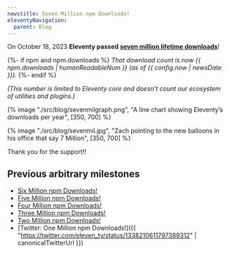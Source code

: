 ```yaml
---
newstitle: Seven Million npm Downloads!
eleventyNavigation:
  parent: Blog
---
```

On October 18, 2023 **Eleventy passed [seven million lifetime downloads](https://npm-stat.com/charts.html?package=%4011ty%2Feleventy&from=2018-01-01&to=2023-10-18)**!

{%- if npm and npm.downloads %} _That download count is now {{ npm.downloads | humanReadableNum }} (as of {{ config.now | newsDate }})._
{%- endif %}

_(This number is limited to Eleventy core and doesn’t count our ecosystem of utilities and plugins.)_

{% image "./src/blog/sevenmilgraph.png", "A line chart showing Eleventy’s downloads per year", [350, 700] %}

{% image "./src/blog/sevenmil.jpg", "Zach pointing to the new balloons in his office that say 7 Million", [350, 700] %}

Thank you for the support!!

## Previous arbitrary milestones

* [Six Million npm Downloads!](/blog/six-million/)
* [Five Million npm Downloads!](/blog/five-million/)
* [Four Million npm Downloads!](/blog/four-million/)
* [Three Million npm Downloads!](/blog/three-million/)
* [Two Million npm Downloads!](/blog/2million/)
* [Twitter: One Million npm Downloads!]({{ "https://twitter.com/eleven_ty/status/1338210611797389312" | canonicalTwitterUrl }})